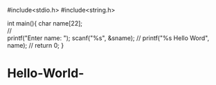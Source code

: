 #include<stdio.h>
#include<string.h>


int main(){
    char name[22];  
    //    
    printf("Enter name: ");
      scanf("%s", &sname);
      //
      printf("%s Hello Word", name);
      //
    return 0;
}
# Hello-World-

